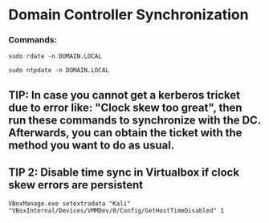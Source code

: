 # Domain Controller Synchronization

### Commands:

    sudo rdate -n DOMAIN.LOCAL

    sudo ntpdate -n DOMAIN.LOCAL

## TIP: In case you cannot get a kerberos tricket due to error like: "Clock skew too great", then run these commands to synchronize with the DC. Afterwards, you can obtain the ticket with the method you want to do as usual.

## TIP 2: Disable time sync in Virtualbox if clock skew errors are persistent

    VBoxManage.exe setextradata "Kali" "VBoxInternal/Devices/VMMDev/0/Config/GetHostTimeDisabled" 1
